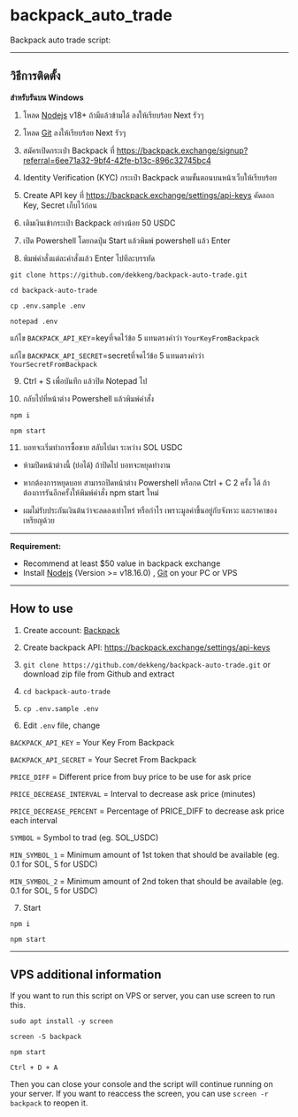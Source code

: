 # backpack_auto_trade

Backpack auto trade script:

----------------------------
วิธีการติดตั้ง
----------------------------

**สำหรับรันบน Windows**

1. โหลด [Nodejs](https://nodejs.org/en/download/) v18+ ถ้ามีแล้วข้ามได้ ลงให้เรียบร้อย Next รัวๆ

2. โหลด [Git](https://git-scm.com/downloads) ลงให้เรียบร้อย Next รัวๆ

3. สมัครเปิดกระเป๋า Backpack ที่ https://backpack.exchange/signup?referral=6ee71a32-9bf4-42fe-b13c-896c32745bc4

4. Identity Verification (KYC) กระเป๋า Backpack ตามขั้นตอนบนหน้าเว็บให้เรียบร้อย

5. Create API key ที่ https://backpack.exchange/settings/api-keys คัดลอก Key, Secret เก็บไว้ก่อน

6. เติมเงินเข้ากระเป๋า Backpack อย่างน้อย 50 USDC

7. เปิด Powershell โดยกดปุ่ม Start แล้วพิมพ์ powershell แล้ว Enter

8. พิมพ์คำสั่งแต่ละคำสั่งแล้ว Enter ไปทีละบรรทัด

```git clone https://github.com/dekkeng/backpack-auto-trade.git```

```cd backpack-auto-trade```

```cp .env.sample .env```

```notepad .env```

แก้ไข ```BACKPACK_API_KEY```=keyที่จดไว้ข้อ 5 แทนตรงคำว่า ```YourKeyFromBackpack```

แก้ไข ```BACKPACK_API_SECRET```=secretที่จดไว้ข้อ 5 แทนตรงคำว่า ```YourSecretFromBackpack```

9. Ctrl + S เพื่อบันทึก แล้วปิด Notepad ไป

10. กลับไปที่หน้าต่าง Powershell แล้วพิมพ์คำสั่ง

```npm i```

```npm start```

11. บอทจะเริ่มทำการซื้อขาย สลับไปมา ระหว่าง SOL USDC

* ห้ามปิดหน้าต่างนี้ (ย่อได้) ถ้าปิดไป บอทจะหยุดทำงาน

* หากต้องการหยุดบอท สามารถปิดหน้าต่าง Powershell หรือกด Ctrl + C 2 ครั้ง ได้ ถ้าต้องการรันอีกครั้งให้พิมพ์คำสั่ง npm start ใหม่

* ผมไม่รับประกันเงินต้นว่าจะลดลงเท่าไหร่ หรือกำไร เพราะมูลค่าขึ้นอยู่กับจังหวะ และราคาของเหรียญด้วย

----------------------------

**Requirement:**
- Recommend at least $50 value in backpack exchange
- Install [Nodejs](https://nodejs.org/en/download/) (Version >= v18.16.0) , [Git](https://git-scm.com/downloads) on your PC or VPS

----------------------------
How to use
----------------------------
1. Create account: [Backpack](https://backpack.exchange/refer/6ee71a32-9bf4-42fe-b13c-896c32745bc4)

2. Create backpack API: https://backpack.exchange/settings/api-keys

3. ```git clone https://github.com/dekkeng/backpack-auto-trade.git``` or download zip file from Github and extract

4. ```cd backpack-auto-trade```

5. ```cp .env.sample .env```

6. Edit ```.env``` file, change 

```BACKPACK_API_KEY```          = Your Key From Backpack

```BACKPACK_API_SECRET```       = Your Secret From Backpack

```PRICE_DIFF```                = Different price from buy price to be use for ask price

```PRICE_DECREASE_INTERVAL```   = Interval to decrease ask price (minutes)

```PRICE_DECREASE_PERCENT```    = Percentage of PRICE_DIFF to decrease ask price each interval

```SYMBOL```                    = Symbol to trad (eg. SOL_USDC)

```MIN_SYMBOL_1```              = Minimum amount of 1st token that should be available (eg. 0.1 for SOL, 5 for USDC)

```MIN_SYMBOL_2```              = Minimum amount of 2nd token that should be available (eg. 0.1 for SOL, 5 for USDC)


7. Start

```
npm i
```
```
npm start
```


----------------------------
VPS additional information
----------------------------
If you want to run this script on VPS or server, you can use screen to run this.

```
sudo apt install -y screen
```

```
screen -S backpack
```

```
npm start
```

```
Ctrl + D + A
```
Then you can close your console and the script will continue running on your server. If you want to reaccess the screen, you can use ```screen -r backpack``` to reopen it.
